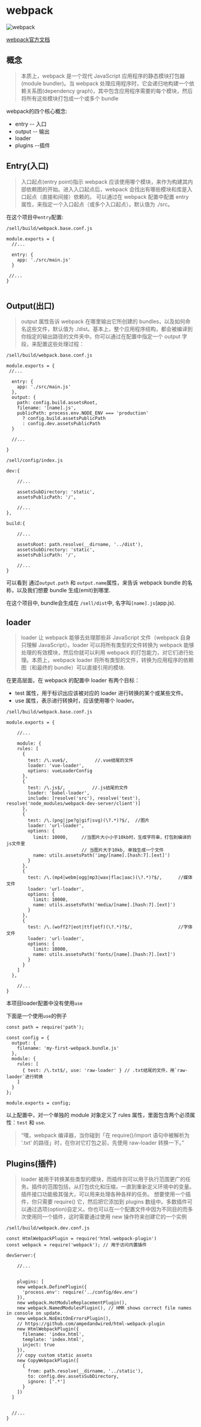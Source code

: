 # webpack

![webpack](./img/webpack_1.png)

[webpack官方文档](https://www.webpackjs.com/concepts/)
## 概念

>本质上，webpack 是一个现代 JavaScript 应用程序的静态模块打包器(module bundler)。当 webpack 处理应用程序时，它会递归地构建一个依赖关系图(dependency graph)，其中包含应用程序需要的每个模块，然后将所有这些模块打包成一个或多个 bundle

webpack的四个核心概念:
* entry  -- 入口
* output -- 输出
* loader
* plugins --插件


## Entry(入口)

 >入口起点(entry point)指示 webpack 应该使用哪个模块，来作为构建其内部依赖图的开始。进入入口起点后，webpack 会找出有哪些模块和库是入口起点（直接和间接）依赖的。
 可以通过在 webpack 配置中配置 entry 属性，来指定一个入口起点（或多个入口起点）。默认值为 ./src。

 在这个项目中`entry`配置:


 `/sell/build/webpack.base.conf.js`

```
module.exports = {
  //... 
  
  entry: {
    app: './src/main.js'
  }

 //...
}
 
```



## Output(出口)

 > output 属性告诉 webpack 在哪里输出它所创建的 bundles，以及如何命名这些文件，默认值为 ./dist。基本上，整个应用程序结构，都会被编译到你指定的输出路径的文件夹中。你可以通过在配置中指定一个 output 字段，来配置这些处理过程：

`/sell/build/webpack.base.conf.js`

```
module.exports = {
 //...

  entry: {
    app: './src/main.js'
  },
  output: {
    path: config.build.assetsRoot,
    filename: '[name].js',
    publicPath: process.env.NODE_ENV === 'production'
      ? config.build.assetsPublicPath
      : config.dev.assetsPublicPath
  }

  //...

}

```

`/sell/config/index.js`

```
dev:{
	
	//...
	
	assetsSubDirectory: 'static',
    assetsPublicPath: '/',
    
    //...
},

build:{
	
	//...
	
	assetsRoot: path.resolve(__dirname, '../dist'),
    assetsSubDirectory: 'static',
    assetsPublicPath: '/',

	//...
}

```

可以看到 通过`output.path` 和 `output.name`属性，来告诉 webpack bundle 的名称，以及我们想要 bundle 生成(emit)到哪里.

在这个项目中, bundle会生成在 `/sell/dist`中, 名字叫`[name].js`(app.js).

## loader

> loader 让 webpack 能够去处理那些非 JavaScript 文件（webpack 自身只理解 JavaScript）。loader 可以将所有类型的文件转换为 webpack 能够处理的有效模块，然后你就可以利用 webpack 的打包能力，对它们进行处理。本质上，webpack loader 将所有类型的文件，转换为应用程序的依赖图（和最终的 bundle）可以直接引用的模块.

在更高层面，在 webpack 的配置中 loader 有两个目标：

* test 属性，用于标识出应该被对应的 loader 进行转换的某个或某些文件。
* use 属性，表示进行转换时，应该使用哪个 loader。

`/sell/build/webpack.base.conf.js`

```
module.exports = {
	
	//...
	
	module: {
    rules: [
      {
        test: /\.vue$/,          //.vue结尾的文件
        loader: 'vue-loader',
        options: vueLoaderConfig
      },
      {
        test: /\.js$/, 			//.js结尾的文件
        loader: 'babel-loader',
        include: [resolve('src'), resolve('test'), resolve('node_modules/webpack-dev-server/client')]
      },
      {
        test: /\.(png|jpe?g|gif|svg)(\?.*)?$/,	//图片
        loader: 'url-loader',
        options: {
          limit: 10000,		//当图片大小小于10kb时，生成字符串，打包到编译的js文件里
                       		// 当图片大于10kb, 单独生成一个文件
          name: utils.assetsPath('img/[name].[hash:7].[ext]')
        }
      },
      {
        test: /\.(mp4|webm|ogg|mp3|wav|flac|aac)(\?.*)?$/,		//媒体文件
        loader: 'url-loader',
        options: {
          limit: 10000,
          name: utils.assetsPath('media/[name].[hash:7].[ext]')
        }
      },
      {
        test: /\.(woff2?|eot|ttf|otf)(\?.*)?$/, 				//字体文件
        loader: 'url-loader',
        options: {
          limit: 10000,
          name: utils.assetsPath('fonts/[name].[hash:7].[ext]')
        }
      }
    ]
  },
	
	//...
}

```
本项目loader配置中没有使用`use`

下面是一个使用`use`的例子

```
const path = require('path');

const config = {
  output: {
    filename: 'my-first-webpack.bundle.js'
  },
  module: {
    rules: [
      { test: /\.txt$/, use: 'raw-loader' } // .txt结尾的文件，用`raw-laoder`进行转换
    ]
  }
};

module.exports = config;

```

以上配置中，对一个单独的 module 对象定义了 rules 属性，里面包含两个必须属性：`test` 和 `use`.

> “嘿，webpack 编译器，当你碰到「在 require()/import 语句中被解析为 '.txt' 的路径」时，在你对它打包之前，先使用 raw-loader 转换一下。”

## Plugins(插件)
 
>loader 被用于转换某些类型的模块，而插件则可以用于执行范围更广的任务。插件的范围包括，从打包优化和压缩，一直到重新定义环境中的变量。插件接口功能极其强大，可以用来处理各种各样的任务。
想要使用一个插件，你只需要 require() 它，然后把它添加到 plugins 数组中。多数插件可以通过选项(option)自定义。你也可以在一个配置文件中因为不同目的而多次使用同一个插件，这时需要通过使用 new 操作符来创建它的一个实例

`/sell/build/webpack.dev.conf.js`


```
const HtmlWebpackPlugin = require('html-webpack-plugin') 
const webpack = require('webpack'); // 用于访问内置插件

devServer:{

	//...

	
	plugins: [
    new webpack.DefinePlugin({
      'process.env': require('../config/dev.env')
    }),
    new webpack.HotModuleReplacementPlugin(),
    new webpack.NamedModulesPlugin(), // HMR shows correct file names in console on update.
    new webpack.NoEmitOnErrorsPlugin(),
    // https://github.com/ampedandwired/html-webpack-plugin
    new HtmlWebpackPlugin({
      filename: 'index.html',
      template: 'index.html',
      inject: true
    }),
    // copy custom static assets
    new CopyWebpackPlugin([
      {
        from: path.resolve(__dirname, '../static'),
        to: config.dev.assetsSubDirectory,
        ignore: ['.*']
      }
    ])
  ]


  //...
}

```